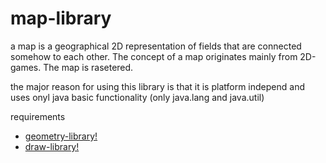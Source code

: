 # map-library

a map is a geographical 2D representation of fields that are connected somehow to each other. The concept of a map originates mainly from 2D-games. The map is rasetered.

the major reason for using this library is that it is platform independ and uses onyl java basic functionality (only java.lang and java.util)

requirements
 + [geometry-library!](https://github.com/martinFrank/geometry-library)
 + [draw-library!](https://github.com/martinFrank/draw-library)

